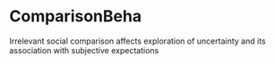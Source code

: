 # ComparisonBeha
Irrelevant social comparison affects exploration of uncertainty and its association with subjective expectations
